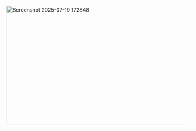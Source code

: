 <img width="982" height="327" alt="Screenshot 2025-07-19 172848" src="https://github.com/user-attachments/assets/9be4a5a4-5594-4faf-a291-e991eeeee190" />
